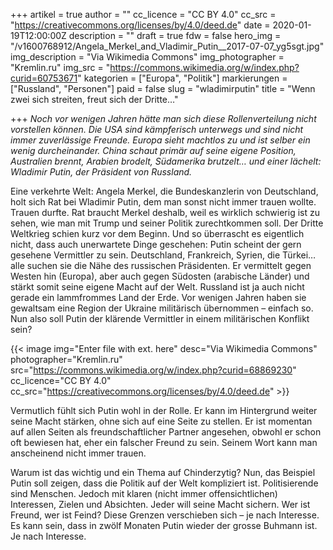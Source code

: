 +++
artikel = true
author = ""
cc_licence = "CC BY 4.0"
cc_src = "https://creativecommons.org/licenses/by/4.0/deed.de"
date = 2020-01-19T12:00:00Z
description = ""
draft = true
fdw = false
hero_img = "/v1600768912/Angela_Merkel_and_Vladimir_Putin__2017-07-07_yg5sgt.jpg"
img_description = "Via Wikimedia Commons"
img_photographer = "Kremlin.ru"
img_src = "https://commons.wikimedia.org/w/index.php?curid=60753671"
kategorien = ["Europa", "Politik"]
markierungen = ["Russland", "Personen"]
paid = false
slug = "wladimirputin"
title = "Wenn zwei sich streiten, freut sich der Dritte…"

+++
_Noch vor wenigen Jahren hätte man sich diese Rollenverteilung nicht vorstellen können. Die USA sind kämpferisch unterwegs und sind nicht immer zuverlässige Freunde. Europa sieht machtlos zu und ist selber ein wenig durcheinander. China schaut primär auf seine eigene Position, Australien brennt, Arabien brodelt, Südamerika brutzelt… und einer lächelt: Wladimir Putin, der Präsident von Russland._

Eine verkehrte Welt: Angela Merkel, die Bundeskanzlerin von Deutschland, holt sich Rat bei Wladimir Putin, dem man sonst nicht immer trauen wollte. Trauen durfte. Rat braucht Merkel deshalb, weil es wirklich schwierig ist zu sehen, wie man mit Trump und seiner Politik zurechtkommen soll. Der Dritte Weltkrieg schien kurz vor dem Beginn. Und so überrascht es eigentlich nicht, dass auch unerwartete Dinge geschehen: Putin scheint der gern gesehene Vermittler zu sein. Deutschland, Frankreich, Syrien, die Türkei… alle suchen sie die Nähe des russischen Präsidenten. Er vermittelt gegen Westen hin (Europa), aber auch gegen Südosten (arabische Länder) und stärkt somit seine eigene Macht auf der Welt. Russland ist ja auch nicht gerade ein lammfrommes Land der Erde. Vor wenigen Jahren haben sie gewaltsam eine Region der Ukraine militärisch übernommen – einfach so. Nun also soll Putin der klärende Vermittler in einem militärischen Konflikt sein?

{{< image img="Enter file with ext. here" desc="Via Wikimedia Commons" photographer="Kremlin.ru" src="https://commons.wikimedia.org/w/index.php?curid=68869230" cc_licence="CC BY 4.0" cc_src="https://creativecommons.org/licenses/by/4.0/deed.de" >}}

Vermutlich fühlt sich Putin wohl in der Rolle. Er kann im Hintergrund weiter seine Macht stärken, ohne sich auf eine Seite zu stellen. Er ist momentan auf allen Seiten als freundschaftlicher Partner angesehen, obwohl er schon oft bewiesen hat, eher ein falscher Freund zu sein. Seinem Wort kann man anscheinend nicht immer trauen.

Warum ist das wichtig und ein Thema auf Chinderzytig? Nun, das Beispiel Putin soll zeigen, dass die Politik auf der Welt kompliziert ist. Politisierende sind Menschen. Jedoch mit klaren (nicht immer offensichtlichen) Interessen, Zielen und Absichten. Jeder will seine Macht sichern. Wer ist Freund, wer ist Feind? Diese Grenzen verschieben sich – je nach Interesse. Es kann sein, dass in zwölf Monaten Putin wieder der grosse Buhmann ist. Je nach Interesse.